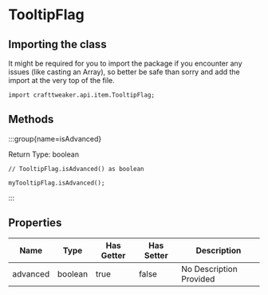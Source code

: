 # TooltipFlag

## Importing the class

It might be required for you to import the package if you encounter any issues (like casting an Array), so better be safe than sorry and add the import at the very top of the file.
```zenscript
import crafttweaker.api.item.TooltipFlag;
```


## Methods

:::group{name=isAdvanced}

Return Type: boolean

```zenscript
// TooltipFlag.isAdvanced() as boolean

myTooltipFlag.isAdvanced();
```

:::


## Properties

| Name | Type | Has Getter | Has Setter | Description |
|------|------|------------|------------|-------------|
| advanced | boolean | true | false | No Description Provided |

